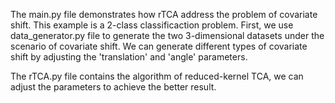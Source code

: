   The main.py file demonstrates how rTCA address the problem of covariate shift. This example is a 2-class classificaction problem.
  First, we use data_generator.py file to generate the two 3-dimensional datasets under the scenario of covariate shift. We can generate different types of covariate shift by adjusting the 'translation' and 'angle' parameters.

The rTCA.py file contains the algorithm of reduced-kernel TCA, we can adjust the parameters to achieve the better result.

